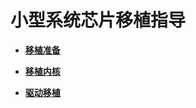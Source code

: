 # 小型系统芯片移植指导<a name="ZH-CN_TOPIC_0000001132588824"></a>

-   **[移植准备](../porting/transplant-smallchip-prepare.md)**  

-   **[移植内核](../porting/transplant-smallchip-kernel.md)**  

-   **[驱动移植](../porting/transplant-smallchip-drive.md)**  


